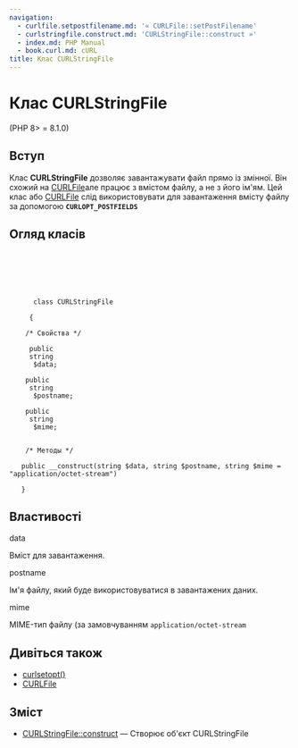 ```yaml
---
navigation:
  - curlfile.setpostfilename.md: '« CURLFile::setPostFilename'
  - curlstringfile.construct.md: 'CURLStringFile::construct »'
  - index.md: PHP Manual
  - book.curl.md: cURL
title: Клас CURLStringFile
---
```

# Клас CURLStringFile

(PHP 8> = 8.1.0)

## Вступ

Клас **CURLStringFile** дозволяє завантажувати файл прямо із змінної. Він схожий на [CURLFile](class.curlfile.md)але працює з вмістом файлу, а не з його ім'ям. Цей клас або [CURLFile](class.curlfile.md) слід використовувати для завантаження вмісту файлу за допомогою **`CURLOPT_POSTFIELDS`**

## Огляд класів

```synopsis

     
    

    
     
      class CURLStringFile
     
     {

    /* Свойства */
    
     public
     string
      $data;

    public
     string
      $postname;

    public
     string
      $mime;


    /* Методы */
    
   public __construct(string $data, string $postname, string $mime = "application/octet-stream")

   }
```

## Властивості

data

Вміст для завантаження.

postname

Ім'я файлу, який буде використовуватися в завантажених даних.

mime

MIME-тип файлу (за замовчуванням `application/octet-stream`

## Дивіться також

-   [curlsetopt()](function.curl-setopt.md)
-   [CURLFile](class.curlfile.md)

## Зміст

-   [CURLStringFile::construct](curlstringfile.construct.md) — Створює об'єкт CURLStringFile
